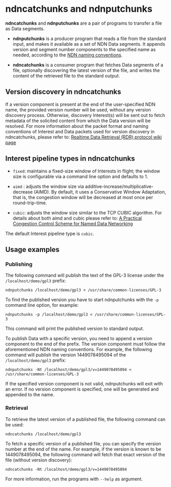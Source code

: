 # ndncatchunks and ndnputchunks

**ndncatchunks** and **ndnputchunks** are a pair of programs to transfer a file as Data segments.

* **ndnputchunks** is a producer program that reads a file from the standard input, and makes
  it available as a set of NDN Data segments. It appends version and segment number components
  to the specified name as needed, according to the
  [NDN naming conventions](https://named-data.net/publications/techreports/ndn-tr-22-2-ndn-memo-naming-conventions/).

* **ndncatchunks** is a consumer program that fetches Data segments of a file, optionally
  discovering the latest version of the file, and writes the content of the retrieved file to
  the standard output.

## Version discovery in ndncatchunks

If a version component is present at the end of the user-specified NDN name, the provided version
number will be used, without any version discovery process. Otherwise, discovery Interest(s) will
be sent out to fetch metadata of the solicited content from which the Data version will be resolved.
For more information about the packet format and naming conventions of Interest and Data packets
used for version discovery in ndncatchunks, please refer to:
[Realtime Data Retrieval (RDR) protocol wiki page](https://redmine.named-data.net/projects/ndn-tlv/wiki/RDR)

## Interest pipeline types in ndncatchunks

* `fixed`: maintains a fixed-size window of Interests in flight; the window size is configurable
           via a command line option and defaults to 1.

* `aimd` : adjusts the window size via additive-increase/multiplicative-decrease (AIMD).
           By default, it uses a Conservative Window Adaptation, that is, the congestion window
           will be decreased at most once per round-trip-time.

* `cubic`: adjusts the window size similar to the TCP CUBIC algorithm.
           For details about both aimd and cubic please refer to:
           [A Practical Congestion Control Scheme for Named Data
           Networking](https://conferences2.sigcomm.org/acm-icn/2016/proceedings/p21-schneider.pdf)

The default Interest pipeline type is `cubic`.

## Usage examples

### Publishing

The following command will publish the text of the GPL-3 license under the `/localhost/demo/gpl3`
prefix:

    ndnputchunks /localhost/demo/gpl3 < /usr/share/common-licenses/GPL-3

To find the published version you have to start ndnputchunks with the `-p` command line option,
for example:

    ndnputchunks -p /localhost/demo/gpl3 < /usr/share/common-licenses/GPL-3

This command will print the published version to standard output.

To publish Data with a specific version, you need to append a version component to the end of the
prefix. The version component must follow the aforementioned NDN naming conventions. For example,
the following command will publish the version 1449078495094 of the `/localhost/demo/gpl3` prefix:

    ndnputchunks -Nt /localhost/demo/gpl3/v=1449078495094 < /usr/share/common-licenses/GPL-3

If the specified version component is not valid, ndnputchunks will exit with an error. If no version
component is specified, one will be generated and appended to the name.

### Retrieval

To retrieve the latest version of a published file, the following command can be used:

    ndncatchunks /localhost/demo/gpl3

To fetch a specific version of a published file, you can specify the version number at the end of
the name. For example, if the version is known to be 1449078495094, the following command
will fetch that exact version of the file (without version discovery):

    ndncatchunks -Nt /localhost/demo/gpl3/v=1449078495094

For more information, run the programs with `--help` as argument.
